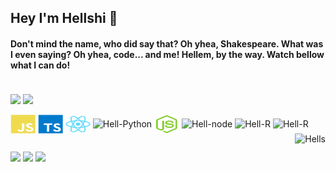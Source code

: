 ## Hey I'm Hellshi 🌟
#### Don't mind the name, who did say that? Oh yhea, Shakespeare. What was I even saying? Oh yhea, code... and me! Hellem, by the way. Watch bellow what I can do! 
</br>
<div>
  <img align="center" src="https://github-readme-stats.vercel.app/api?username=hellshi&show_icons=true&theme=radical" />
  <a href="https://github-readme-stats.vercel.app/api/top-langs/?username=hellshi&layout=compact">
  <img align="center" src="https://github-readme-stats.vercel.app/api/top-langs/?username=hellshi&theme=radical&layout=compact" />
</a> 

</div>

<div style="display: inline_block"><br>
 <img align="center" alt="Hell-Js" height="30" width="40" src="https://raw.githubusercontent.com/devicons/devicon/master/icons/javascript/javascript-plain.svg">
  <img align="center" alt="Hell-Ts" height="30" width="40" src="https://raw.githubusercontent.com/devicons/devicon/master/icons/typescript/typescript-plain.svg">
  <img align="center" alt="Hell-React" height="30" width="40" src="https://raw.githubusercontent.com/devicons/devicon/master/icons/react/react-original.svg">
  <img align="center" alt="Hell-Python" height="30" width="40" src="https://cdn.jsdelivr.net/gh/devicons/devicon/icons/python/python-plain.svg" />
  <img align="center" alt="Hell-node" height="30" width="40" src="https://raw.githubusercontent.com/devicons/devicon/master/icons/nodejs/nodejs-original.svg">
  <i class="devicon-apachekafka-original-wordmark"></i>
  <img align="center" alt="Hell-node" height="30" width="40" src="https://cdn.jsdelivr.net/gh/devicons/devicon/icons/apachekafka/apachekafka-original-wordmark.svg"/>
  <img align="center" alt="Hell-R" height="30" width="40" src="https://cdn.jsdelivr.net/gh/devicons/devicon/icons/rstudio/rstudio-original.svg" />
  <img  align="center" alt="Hell-R" height="30" width="40" src="https://cdn.jsdelivr.net/gh/devicons/devicon/icons/docker/docker-plain.svg" />
  <img align="right" alt="Hells"  src="https://br.ninonline.org/uploads/monthly_2021_05/Va69r4qRZ4fmXR5zn8AYNRu1bc3vMZbkoCHRfrleWG8.gif.33a604d4e50b9c81409cec72f98b321f.gif" height="110"/>
</div>

##

<div>
<a href="https://www.instagram.com/h.c.lima/" target="_blank"><img src="https://img.shields.io/badge/-Instagram-%23E4405F?style=for-the-badge&logo=instagram&logoColor=white" target="_blank"></a>
  <a href = "mailto:hcslimaa@gmail.com"><img src="https://img.shields.io/badge/-Gmail-%23333?style=for-the-badge&logo=gmail&logoColor=white" target="_blank"></a>
  <a href="https://www.linkedin.com/in/hellem-lima-813344213/" target="_blank"><img src="https://img.shields.io/badge/-LinkedIn-%230077B5?style=for-the-badge&logo=linkedin&logoColor=white" target="_blank"></a> 
</div>
</br>
</br>

